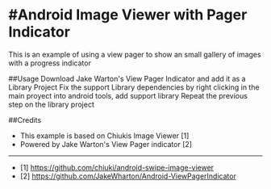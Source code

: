 #Android Image Viewer with Pager Indicator
===

This is an example of using a view pager to show an small gallery of images with a progress indicator

##Usage
Download Jake Warton's View Pager Indicator and add it as a Library Project
Fix the support Library dependencies by right clicking in the main proyect into android tools, add support library
Repeat the previous step on the library project

##Credits

+ This example is based on Chiukis Image Viewer [1]
+ Powered by  Jake Warton's View Pager indicator [2]

---
+ [1] https://github.com/chiuki/android-swipe-image-viewer
+ [2] https://github.com/JakeWharton/Android-ViewPagerIndicator

